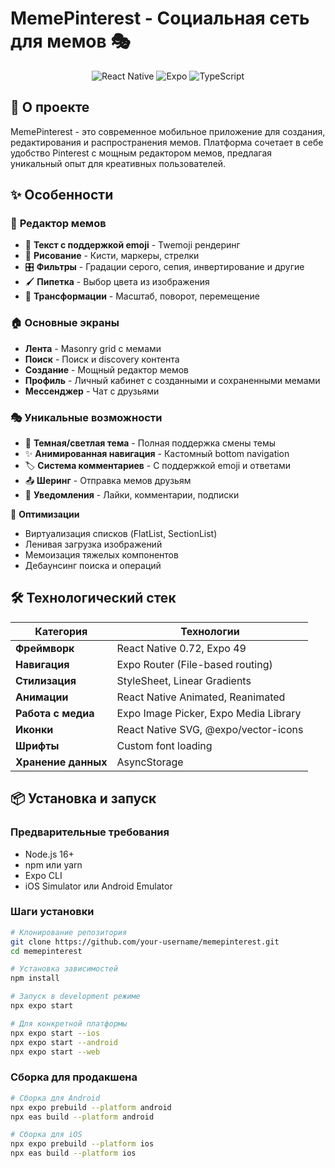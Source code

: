 # MemePinterest - Социальная сеть для мемов 🎭

<div align="center">

![React Native](https://img.shields.io/badge/React_Native-0.72-blue?style=for-the-badge&logo=react)
![Expo](https://img.shields.io/badge/Expo-49-black?style=for-the-badge&logo=expo)
![TypeScript](https://img.shields.io/badge/TypeScript-5.0-blue?style=for-the-badge&logo=typescript)
</div>

## 🎯 О проекте

MemePinterest - это современное мобильное приложение для создания, редактирования и распространения мемов. Платформа сочетает в себе удобство Pinterest с мощным редактором мемов, предлагая уникальный опыт для креативных пользователей.

## ✨ Особенности

### 🎨 **Редактор мемов**
- 📝 **Текст с поддержкой emoji** - Twemoji рендеринг
- 🎨 **Рисование** - Кисти, маркеры, стрелки
- 🎛️ **Фильтры** - Градации серого, сепия, инвертирование и другие
- 🖌️ **Пипетка** - Выбор цвета из изображения
- 📐 **Трансформации** - Масштаб, поворот, перемещение

### 🏠 **Основные экраны**
- **Лента** - Masonry grid с мемами
- **Поиск** - Поиск и discovery контента
- **Создание** - Мощный редактор мемов
- **Профиль** - Личный кабинет с созданными и сохраненными мемами
- **Мессенджер** - Чат с друзьями

### 🎭 **Уникальные возможности**
- 🔄 **Темная/светлая тема** - Полная поддержка смены темы
- ✨ **Анимированная навигация** - Кастомный bottom navigation
- 🏷️ **Система комментариев** - С поддержкой emoji и ответами
- 📤 **Шеринг** - Отправка мемов друзьям
- 🔔 **Уведомления** - Лайки, комментарии, подписки

🚀 **Оптимизации**
- Виртуализация списков (FlatList, SectionList)
- Ленивая загрузка изображений
- Мемоизация тяжелых компонентов
- Дебаунсинг поиска и операций

## 🛠 Технологический стек

| Категория | Технологии |
|-----------|------------|
| **Фреймворк** | React Native 0.72, Expo 49 |
| **Навигация** | Expo Router (File-based routing) |
| **Стилизация** | StyleSheet, Linear Gradients |
| **Анимации** | React Native Animated, Reanimated |
| **Работа с медиа** | Expo Image Picker, Expo Media Library |
| **Иконки** | React Native SVG, @expo/vector-icons |
| **Шрифты** | Custom font loading |
| **Хранение данных** | AsyncStorage |

## 📦 Установка и запуск

### Предварительные требования
- Node.js 16+
- npm или yarn
- Expo CLI
- iOS Simulator или Android Emulator

### Шаги установки

```bash
# Клонирование репозитория
git clone https://github.com/your-username/memepinterest.git
cd memepinterest

# Установка зависимостей
npm install

# Запуск в development режиме
npx expo start

# Для конкретной платформы
npx expo start --ios
npx expo start --android
npx expo start --web
```
### Сборка для продакшена

```bash
# Сборка для Android
npx expo prebuild --platform android
npx eas build --platform android

# Сборка для iOS
npx expo prebuild --platform ios
npx eas build --platform ios
```
